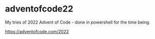 # adventofcode22
My tries of 2022 Advent of Code - done in powershell for the time being.

https://adventofcode.com/2022